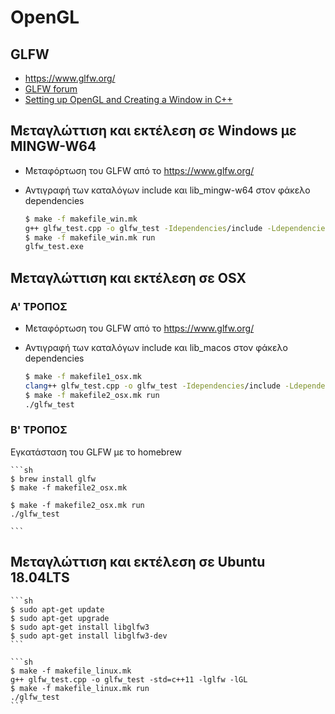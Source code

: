 # OpenGL

## GLFW

* <https://www.glfw.org/>
* [GLFW forum](https://discourse.glfw.org/)
* [Setting up OpenGL and Creating a Window in C++](https://www.youtube.com/watch?v=OR4fNpBjmq8&t=163s)

## Μεταγλώττιση και εκτέλεση σε Windows με MINGW-W64

* Μεταφόρτωση του GLFW από το <https://www.glfw.org/>
* Αντιγραφή των καταλόγων include και lib_mingw-w64 στον φάκελο dependencies

    ```sh
    $ make -f makefile_win.mk 
    g++ glfw_test.cpp -o glfw_test -Idependencies/include -Ldependencies/lib-mingw-w64 -lglfw3 -lopengl32 -lgdi32 -luser32 -lkernel32
    $ make -f makefile_win.mk run
    glfw_test.exe
    ```

## Μεταγλώττιση και εκτέλεση σε OSX

### Α' ΤΡΟΠΟΣ

* Μεταφόρτωση του GLFW από το <https://www.glfw.org/>
* Αντιγραφή των καταλόγων include και lib_macos στον φάκελο dependencies

    ```sh
    $ make -f makefile1_osx.mk
    clang++ glfw_test.cpp -o glfw_test -Idependencies/include -Ldependencies/lib-macos -std=c++11 -stdlib=libc++ -lglfw3 -framework CoreVideo -framework OpenGL -framework IOKit -framework Cocoa -framework Carbon
    $ make -f makefile2_osx.mk run
    ./glfw_test
    ```

### Β' ΤΡΟΠΟΣ

Εγκατάσταση του GLFW με το homebrew

    ```sh
    $ brew install glfw
    $ make -f makefile2_osx.mk
    
    $ make -f makefile2_osx.mk run
    ./glfw_test

    ```

## Μεταγλώττιση και εκτέλεση σε Ubuntu 18.04LTS

    ```sh
    $ sudo apt-get update
    $ sudo apt-get upgrade
    $ sudo apt-get install libglfw3
    $ sudo apt-get install libglfw3-dev
    ```

    ```sh
    $ make -f makefile_linux.mk
    g++ glfw_test.cpp -o glfw_test -std=c++11 -lglfw -lGL
    $ make -f makefile_linux.mk run
    ./glfw_test
    ```
